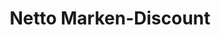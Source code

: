 ---
title: "Netto Marken-Discount"
url: /zeitz/netto-marken-discount-theodor-arnold-promenade/
shop: Supermarkt
---